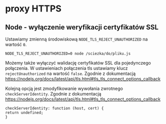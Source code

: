 # proxy HTTPS

## Node - wyłączenie weryfikacji certyfikatów SSL

Ustawiamy zmienną środowiskową `NODE_TLS_REJECT_UNAUTHORIZED` na wartość `0`.

```
NODE_TLS_REJECT_UNAUTHORIZED=0 node /sciezka/do/pliku.js
```

Możemy także wyłączyć walidację certyfikatów SSL dla pojedynczego połączenia.
W ustawieniach połączenia tls ustawiamy klucz `rejectUnauthorized` na wartość `false`.
Zgodnie z dokumentacją https://nodejs.org/docs/latest/api/tls.html#tls_tls_connect_options_callback

Kolejną opcją jest zmodyfikowanie wywołania zwrotnego `checkServerIdentity`.
Zgodnie z dokumentacją https://nodejs.org/docs/latest/api/tls.html#tls_tls_connect_options_callback
```
checkServerIdentity: function (host, cert) {
return undefined;
}
```
